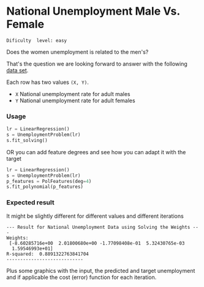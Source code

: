 # National Unemployment Male Vs. Female
`Dificulty  level: easy`

Does the women unemployment is related to the men's?

That's the question we are looking forward to answer with the following [data set](http://college.cengage.com/mathematics/brase/understandable_statistics/7e/students/datasets/slr/frames/frame.html).

Each row has two values `(X, Y)`.

* `X` National unemployment rate for adult males
* `Y` National unemployment rate for adult females

### Usage

```python
lr = LinearRegression()
s = UnemploymentProblem(lr)
s.fit_solving()
```
OR you can add feature degrees and see how you can adapt it with the target
```python
lr = LinearRegression()
s = UnemploymentProblem(lr)
p_features = PolFeatures(deg=4)
s.fit_polynomial(p_features)
```
### Expected result

It might be slightly different for different values and different iterations
```
--- Result for National Unemployment Data using Solving the Weights ---
Weights: 
 [-8.60285716e+00  2.01800680e+00 -1.77098408e-01  5.32430765e-03
  1.59546993e+01]
R-squared:  0.8891322763841704
----------------------------
```

Plus some graphics with the input, the predicted and target unemployment and if applicable the cost (error) function for each iteration.